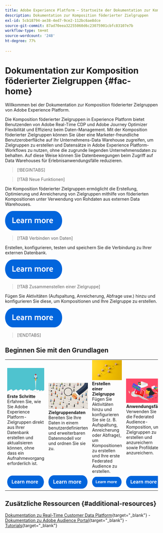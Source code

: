 ```yaml
---
title: Adobe Experience Platform – Startseite der Dokumentation zur Komposition föderierter Zielgruppen
description: Dokumentation zur Komposition föderierter Zielgruppen
exl-id: 5cb18794-ae38-4ed7-9ce2-112bc6ae8dce
source-git-commit: 87ad70eea32255060d6c23075901cbfc83107e7b
workflow-type: tm+mt
source-wordcount: '248'
ht-degree: 77%

---
```


# Dokumentation zur Komposition föderierter Zielgruppen  {#fac-home}

Willkommen bei der Dokumentation zur Komposition föderierter Zielgruppen von Adobe Experience Platform.

Die Komposition föderierter Zielgruppen in Experience Platform bietet Benutzenden von Adobe Real-Time CDP und Adobe Journey Optimizer Flexibilität und Effizienz beim Daten-Management. Mit der Komposition föderierter Zielgruppen können Sie über eine Marketer-freundliche Benutzeroberfläche auf Ihr Unternehmens-Data Warehouse zugreifen, um Zielgruppen zu erstellen und Datensätze in Adobe Experience Platform-Workflows zu nutzen, ohne die zugrunde liegenden Unternehmensdaten zu behalten. Auf diese Weise können Sie Datenbewegungen beim Zugriff auf Data Warehouses für Erlebnisanwendungsfälle reduzieren.

>[!BEGINTABS]

>[!TAB Neue Funktionen]

Die Komposition föderierter Zielgruppen ermöglicht die Erstellung, Optimierung und Anreicherung von Zielgruppen mithilfe von föderierten Kompositionen unter Verwendung von Rohdaten aus externen Data Warehouses.

[![Bild](assets/learn-more-button.svg)](start/release-notes.md)

>[!TAB Verbinden von Daten]

Erstellen, konfigurieren, testen und speichern Sie die Verbindung zu Ihrer externen Datenbank.

[![Bild](assets/learn-more-button.svg)](connections/federated-db.md)

>[!TAB Zusammenstellen einer Zielgruppe]

Fügen Sie Aktivitäten (Aufspaltung, Anreicherung, Abfrage usw.) hinzu und konfigurieren Sie diese, um Kompositionen und Ihre Zielgruppe zu erstellen.

[![Bild](assets/learn-more-button.svg)](compositions/gs-compositions.md)

>[!ENDTABS]

## Beginnen Sie mit den Grundlagen

<table style="table-layout:fixed">
  <tr style="border: 0;">
    <td>
    <a href="start/get-started.md"><img src="assets/do-not-localize/start-quick.png"></a>
    <div><strong>Erste Schritte</strong><br/>Erfahren Sie, wie Sie Adobe Experience Platform-Zielgruppen direkt aus Ihrer Datenbank erstellen und aktualisieren können, ohne dass ein Aufnahmevorgang erforderlich ist.
    </div>
    </td>
    <td>
    <a href="data-management/gs-models.md"><img src="assets/do-not-localize/start-profiles.png"></a>
    <div><strong>Zielgruppendaten</strong><br/>Bereiten Sie Ihre Daten in einem benutzerdefinierten und erweiterbaren Datenmodell vor und ordnen Sie sie zu.
    </div>
    </td>
    <td>
    <a href="compositions/gs-compositions.md"><img src="assets/do-not-localize/start-journey.jpeg"></a>
    <div><strong>Erstellen einer Zielgruppe</strong><br/> Fügen Sie Aktivitäten hinzu und konfigurieren Sie sie (z. B. Aufspaltung, Anreicherung oder Abfrage), um Kompositionen zu erstellen und Ihre erste Federated Audience zu erstellen.
    </div>
    </td>
    <td>
    <a href="start/get-started.md#use-cases"><img src="assets/do-not-localize/start-use-cases.png"></a>
    <div><strong>Anwendungsfälle</strong><br/> Verwenden Sie die Federated Audience-Komposition, um Zielgruppen zu erstellen und anzureichern sowie Profildaten anzureichern.
    </div>
    </td>
    <td>
    <a href="start/faq.md"><img src="assets/do-not-localize/start-faq.png"></a>
    <div><strong>FAQ</strong><br/>Häufig gestellte Fragen zur Federated Audience-Komposition.</div>
    </td>
  </tr>
  <tr style="border: 0;">
    <td><a href="start/get-started.md"><img src="assets/learn-more-button.svg"></a></td>
    <td><a href="data-management/gs-models.md"><img src="assets/learn-more-button.svg"></a></td>
    <td><a href="compositions/gs-compositions.md"><img src="assets/learn-more-button.svg"></a></td>
    <td><a href="start/get-started.md#use-cases"><img src="assets/learn-more-button.svg"></a></td>
    <td><a href="start/faq.md"><img src="assets/learn-more-button.svg"></a></td>
    </tr>
</table>

## Zusätzliche Ressourcen  {#additional-resources}

[Dokumentation zu Real-Time Customer Data Platform](https://experienceleague.adobe.com/de/docs/experience-platform/rtcdp/home){target="_blank"} - [Dokumentation zu Adobe Audience Portal](https://experienceleague.adobe.com/de/docs/experience-platform/segmentation/ui/audience-dashboard){target="_blank"} - [Tutorials](https://experienceleague.adobe.com/de/docs/platform-learn/tutorials/audiences/introduction-to-audience-portal-and-composition){target="_blank"}
